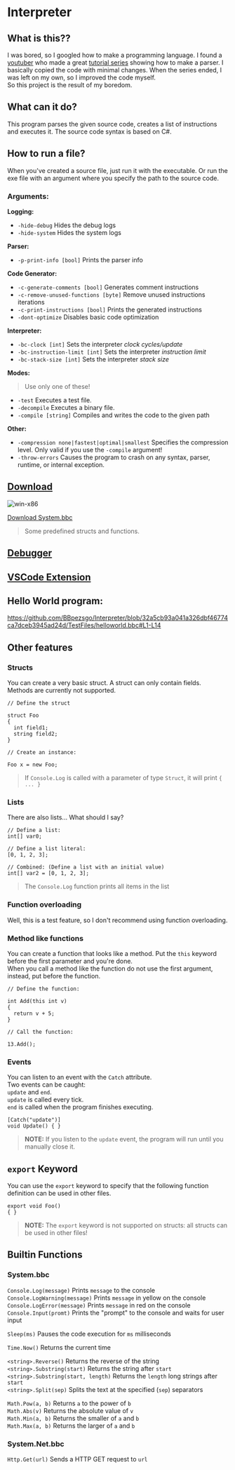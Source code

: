 # Interpreter

## What is this??
I was bored, so I googled how to make a programming language. I found a [youtuber](https://www.youtube.com/c/uliwitness) who made a great
[tutorial series](https://www.youtube.com/watch?v=2DTNDrdqGlo&list=PLZjGMBjt_VVAMW53XnMtNfAQowZwMviBF)
showing how to make a parser. I basically copied the code with minimal changes. When the series ended, I was left on my own, so I improved the code myself.<br>
So this project is the result of my boredom.

## What can it do?
This program parses the given source code, creates a list of instructions and executes it. The source code syntax is based on C#.

## How to run a file?
When you've created a source file, just run it with the executable. Or run the exe file with an argument where you specify the path to the source code.<br>
### Arguments:

**Logging:**
- `-hide-debug` Hides the debug logs
- `-hide-system` Hides the system logs

**Parser:**
- `-p-print-info [bool]` Prints the parser info

**Code Generator:**
- `-c-generate-comments [bool]` Generates comment instructions
- `-c-remove-unused-functions [byte]` Remove unused instructions iterations
- `-c-print-instructions [bool]` Prints the generated instructions
- `-dont-optimize` Disables basic code optimization

**Interpreter:**
- `-bc-clock [int]` Sets the interpreter *clock cycles/update*
- `-bc-instruction-limit [int]` Sets the interpreter *instruction limit*
- `-bc-stack-size [int]` Sets the interpreter *stack size*

**Modes:**
> Use only one of these!
- `-test` Executes a test file.
- `-decompile` Executes a binary file.
- `-compile [string]` Compiles and writes the code to the given path

**Other:**
- `-compression none|fastest|optimal|smallest` Specifies the compression level. Only valid if you use the `-compile` argument!
- `-throw-errors` Causes the program to crash on any syntax, parser, runtime, or internal exception.

## [Download](https://drive.google.com/uc?export=download&id=1SBDsPYvKi7P0UVTI9bW9rxLWqf8hb_4y)
![win-x86](https://img.shields.io/badge/win-x86-0078D6?logo=windows&logoColor=white)

[Download System.bbc](https://raw.githubusercontent.com/BBpezsgo/Interpreter/master/TestFiles/System.bbc)
> Some predefined structs and functions.

## [Debugger](https://github.com/BBpezsgo/InterpreterDebugger)

## [VSCode Extension](https://github.com/BBpezsgo/InterpreterVSCodeExtension)

## Hello World program:
https://github.com/BBpezsgo/Interpreter/blob/32a5cb93a041a326dbf46774ca7dceb3945ad24d/TestFiles/helloworld.bbc#L1-L14

## Other features
### Structs
You can create a very basic struct.
A struct can only contain fields.<br>
Methods are currently not supported.
```
// Define the struct

struct Foo
{
  int field1;
  string field2;
}

// Create an instance:

Foo x = new Foo;
```
> If `Console.Log` is called with a parameter of type `Struct`, it will print `{ ... }`
### Lists
There are also lists... What should I say?
```
// Define a list:
int[] var0;

// Define a list literal:
[0, 1, 2, 3];

// Combined: (Define a list with an initial value)
int[] var2 = [0, 1, 2, 3];
```
> The `Console.Log` function prints all items in the list
### Function overloading
Well, this is a test feature, so I don't recommend using function overloading.
### Method like functions
You can create a function that looks like a method.
Put the `this` keyword before the first parameter and you're done.<br>
When you call a method like the function
do not use the first argument,
instead, put before the function.
```
// Define the function:

int Add(this int v)
{
  return v + 5;
}

// Call the function:

13.Add();
```
### Events

You can listen to an event with the `Catch` attribute.<br>
Two events can be caught:<br>
`update` and `end`.<br>
`update` is called every tick.<br>
`end` is called when the program finishes executing.
```
[Catch("update")]
void Update() { }
```
> **NOTE:**
> If you listen to the `update` event, the program will run until you manually close it.

## `export` Keyword
You can use the `export` keyword to specify that the following function definition can be used in other files.
```
export void Foo()
{ }
```
> **NOTE:**
> The `export` keyword is not supported on structs: all structs can be used in other files!

## Builtin Functions

### System.bbc

`Console.Log(message)` Prints `message` to the console<br>
`Console.LogWarning(message)` Prints `message` in yellow on the console<br>
`Console.LogError(message)` Prints `message` in red on the console<br>
`Console.Input(promt)` Prints the "prompt" to the console and waits for user input<br>

`Sleep(ms)` Pauses the code execution for `ms` milliseconds<br>

`Time.Now()` Returns the current time<br>

`<string>.Reverse()` Returns the reverse of the string<br>
`<string>.Substring(start)` Returns the string after `start`<br>
`<string>.Substring(start, length)` Returns the `length` long strings after `start`<br>
`<string>.Split(sep)` Splits the text at the specified (`sep`) separators<br>

`Math.Pow(a, b)` Returns `a` to the power of `b`<br>
`Math.Abs(v)` Returns the absolute value of `v`<br>
`Math.Min(a, b)` Returns the smaller of `a` and `b`<br>
`Math.Max(a, b)` Returns the larger of `a` and `b`<br>

### System.Net.bbc

`Http.Get(url)` Sends a HTTP GET request to `url`
